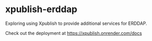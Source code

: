 # xpublish-erddap

Exploring using Xpublish to provide additional services for ERDDAP.

Check out the deployment at https://xpublish.onrender.com/docs
